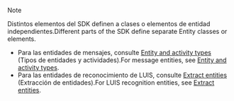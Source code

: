 > [!NOTE]
> <span data-ttu-id="b892e-101">Distintos elementos del SDK definen a clases o elementos de entidad independientes.</span><span class="sxs-lookup"><span data-stu-id="b892e-101">Different parts of the SDK define separate Entity classes or elements.</span></span>
> - <span data-ttu-id="b892e-102">Para las entidades de mensajes, consulte [Entity and activity types](https://docs.microsoft.com/en-us/azure/bot-service/bot-service-activities-entities?view=azure-bot-service-4.0) (Tipos de entidades y actividades).</span><span class="sxs-lookup"><span data-stu-id="b892e-102">For message entities, see [Entity and activity types](https://docs.microsoft.com/en-us/azure/bot-service/bot-service-activities-entities?view=azure-bot-service-4.0).</span></span>
> - <span data-ttu-id="b892e-103">Para las entidades de reconocimiento de LUIS, consulte [Extract entities](https://aka.ms/bot-v4-luis-result-entities) (Extracción de entidades).</span><span class="sxs-lookup"><span data-stu-id="b892e-103">For LUIS recognition entities, see [Extract entities](https://aka.ms/bot-v4-luis-result-entities).</span></span>

